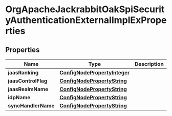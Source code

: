 
# OrgApacheJackrabbitOakSpiSecurityAuthenticationExternalImplExProperties

## Properties
Name | Type | Description | Notes
------------ | ------------- | ------------- | -------------
**jaasRanking** | [**ConfigNodePropertyInteger**](ConfigNodePropertyInteger.md) |  |  [optional]
**jaasControlFlag** | [**ConfigNodePropertyString**](ConfigNodePropertyString.md) |  |  [optional]
**jaasRealmName** | [**ConfigNodePropertyString**](ConfigNodePropertyString.md) |  |  [optional]
**idpName** | [**ConfigNodePropertyString**](ConfigNodePropertyString.md) |  |  [optional]
**syncHandlerName** | [**ConfigNodePropertyString**](ConfigNodePropertyString.md) |  |  [optional]



